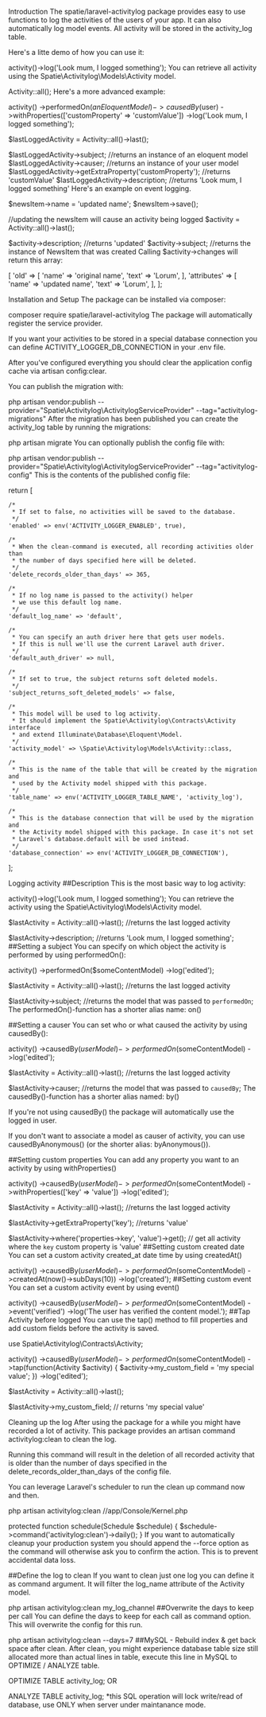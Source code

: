 Introduction
The spatie/laravel-activitylog package provides easy to use functions to log the activities of the users of your app. It can also automatically log model events. All activity will be stored in the activity_log table.

Here's a litte demo of how you can use it:

activity()->log('Look mum, I logged something');
You can retrieve all activity using the Spatie\Activitylog\Models\Activity model.

Activity::all();
Here's a more advanced example:

activity()
->performedOn($anEloquentModel)
->causedBy($user)
->withProperties(['customProperty' => 'customValue'])
->log('Look mum, I logged something');

$lastLoggedActivity = Activity::all()->last();

$lastLoggedActivity->subject; //returns an instance of an eloquent model
$lastLoggedActivity->causer; //returns an instance of your user model
$lastLoggedActivity->getExtraProperty('customProperty'); //returns 'customValue'
$lastLoggedActivity->description; //returns 'Look mum, I logged something'
Here's an example on event logging.

$newsItem->name = 'updated name';
$newsItem->save();

//updating the newsItem will cause an activity being logged
$activity = Activity::all()->last();

$activity->description; //returns 'updated'
$activity->subject; //returns the instance of NewsItem that was created
Calling $activity->changes will return this array:

[
'old' => [
'name' => 'original name',
'text' => 'Lorum',
],
'attributes' => [
'name' => 'updated name',
'text' => 'Lorum',
],
];

Installation and Setup
The package can be installed via composer:

composer require spatie/laravel-activitylog
The package will automatically register the service provider.

If you want your activities to be stored in a special database connection you can define ACTIVITY_LOGGER_DB_CONNECTION in your .env file.

After you've configured everything you should clear the application config cache via artisan config:clear.

You can publish the migration with:

php artisan vendor:publish --provider="Spatie\Activitylog\ActivitylogServiceProvider" --tag="activitylog-migrations"
After the migration has been published you can create the activity_log table by running the migrations:

php artisan migrate
You can optionally publish the config file with:

php artisan vendor:publish --provider="Spatie\Activitylog\ActivitylogServiceProvider" --tag="activitylog-config"
This is the contents of the published config file:

return [

    /*
     * If set to false, no activities will be saved to the database.
     */
    'enabled' => env('ACTIVITY_LOGGER_ENABLED', true),

    /*
     * When the clean-command is executed, all recording activities older than
     * the number of days specified here will be deleted.
     */
    'delete_records_older_than_days' => 365,

    /*
     * If no log name is passed to the activity() helper
     * we use this default log name.
     */
    'default_log_name' => 'default',

    /*
     * You can specify an auth driver here that gets user models.
     * If this is null we'll use the current Laravel auth driver.
     */
    'default_auth_driver' => null,

    /*
     * If set to true, the subject returns soft deleted models.
     */
    'subject_returns_soft_deleted_models' => false,

    /*
     * This model will be used to log activity.
     * It should implement the Spatie\Activitylog\Contracts\Activity interface
     * and extend Illuminate\Database\Eloquent\Model.
     */
    'activity_model' => \Spatie\Activitylog\Models\Activity::class,

    /*
     * This is the name of the table that will be created by the migration and
     * used by the Activity model shipped with this package.
     */
    'table_name' => env('ACTIVITY_LOGGER_TABLE_NAME', 'activity_log'),

    /*
     * This is the database connection that will be used by the migration and
     * the Activity model shipped with this package. In case it's not set
     * Laravel's database.default will be used instead.
     */
    'database_connection' => env('ACTIVITY_LOGGER_DB_CONNECTION'),
];

Logging activity
##Description
This is the most basic way to log activity:

activity()->log('Look mum, I logged something');
You can retrieve the activity using the Spatie\Activitylog\Models\Activity model.

$lastActivity = Activity::all()->last(); //returns the last logged activity

$lastActivity->description; //returns 'Look mum, I logged something';
##Setting a subject
You can specify on which object the activity is performed by using performedOn():

activity()
->performedOn($someContentModel)
->log('edited');

$lastActivity = Activity::all()->last(); //returns the last logged activity

$lastActivity->subject; //returns the model that was passed to `performedOn`;
The performedOn()-function has a shorter alias name: on()

##Setting a causer
You can set who or what caused the activity by using causedBy():

activity()
->causedBy($userModel)
->performedOn($someContentModel)
->log('edited');

$lastActivity = Activity::all()->last(); //returns the last logged activity

$lastActivity->causer; //returns the model that was passed to `causedBy`;
The causedBy()-function has a shorter alias named: by()

If you're not using causedBy() the package will automatically use the logged in user.

If you don't want to associate a model as causer of activity, you can use causedByAnonymous() (or the shorter alias: byAnonymous()).

##Setting custom properties
You can add any property you want to an activity by using withProperties()

activity()
->causedBy($userModel)
->performedOn($someContentModel)
->withProperties(['key' => 'value'])
->log('edited');

$lastActivity = Activity::all()->last(); //returns the last logged activity

$lastActivity->getExtraProperty('key'); //returns 'value'

$lastActivity->where('properties->key', 'value')->get(); // get all activity where the `key` custom property is 'value'
##Setting custom created date
You can set a custom activity created_at date time by using createdAt()

activity()
->causedBy($userModel)
->performedOn($someContentModel)
->createdAt(now()->subDays(10))
->log('created');
##Setting custom event
You can set a custom activity event by using event()

activity()
->causedBy($userModel)
->performedOn($someContentModel)
->event('verified')
->log('The user has verified the content model.');
##Tap Activity before logged
You can use the tap() method to fill properties and add custom fields before the activity is saved.

use Spatie\Activitylog\Contracts\Activity;

activity()
->causedBy($userModel)
->performedOn($someContentModel)
->tap(function(Activity $activity) {
$activity->my_custom_field = 'my special value';
})
->log('edited');

$lastActivity = Activity::all()->last();

$lastActivity->my_custom_field; // returns 'my special value'

Cleaning up the log
After using the package for a while you might have recorded a lot of activity. This package provides an artisan command activitylog:clean to clean the log.

Running this command will result in the deletion of all recorded activity that is older than the number of days specified in the delete_records_older_than_days of the config file.

You can leverage Laravel's scheduler to run the clean up command now and then.

php artisan activitylog:clean
//app/Console/Kernel.php

protected function schedule(Schedule $schedule)
{
$schedule->command('activitylog:clean')->daily();
}
If you want to automatically cleanup your production system you should append the --force option as the command will otherwise ask you to confirm the action. This is to prevent accidental data loss.

##Define the log to clean
If you want to clean just one log you can define it as command argument. It will filter the log_name attribute of the Activity model.

php artisan activitylog:clean my_log_channel
##Overwrite the days to keep per call
You can define the days to keep for each call as command option. This will overwrite the config for this run.

php artisan activitylog:clean --days=7
##MySQL - Rebuild index & get back space after clean.
After clean, you might experience database table size still allocated more than actual lines in table, execute this line in MySQL to OPTIMIZE / ANALYZE table.

OPTIMIZE TABLE activity_log;
OR

ANALYZE TABLE activity_log;
*this SQL operation will lock write/read of database, use ONLY when server under maintanance mode.
